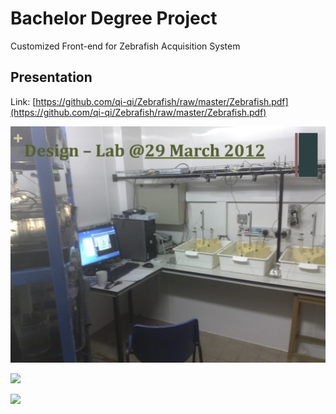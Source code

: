 # Bachelor Degree Project
Customized Front-end for Zebrafish Acquisition System

## Presentation
Link: [https://github.com/qi-qi/Zebrafish/raw/master/Zebrafish.pdf](https://github.com/qi-qi/Zebrafish/raw/master/Zebrafish.pdf)

![](https://raw.githubusercontent.com/qi-qi/zebrafish/master/sample1.png)

![](https://raw.githubusercontent.com/qi-qi/zebrafish/master/smaple2.png)

![](https://raw.githubusercontent.com/qi-qi/zebrafish/master/smaple3.png)
